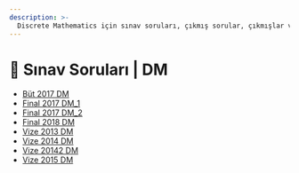 ```yaml
---
description: >-
  Discrete Mathematics için sınav soruları, çıkmış sorular, çıkmışlar veya önceki senelerde çıkan sorular
---
```


# 📃 Sınav Soruları \| DM

<!--YPackage.YGitbookIntegration-tarafından-otomatik-oluşturulmuştur-->

- [Büt 2017 DM](B%C3%BCt%202017%20DM.pdf)
- [Final 2017 DM_1](Final%202017%20DM_1.pdf)
- [Final 2017 DM_2](Final%202017%20DM_2.pdf)
- [Final 2018 DM](Final%202018%20DM.pdf)
- [Vize 2013 DM](Vize%202013%20DM.pdf)
- [Vize 2014 DM](Vize%202014%20DM.pdf)
- [Vize 20142 DM](Vize%2020142%20DM.pdf)
- [Vize 2015 DM](Vize%202015%20DM.pdf)

<!--YPackage.YGitbookIntegration-tarafından-otomatik-oluşturulmuştur-->
